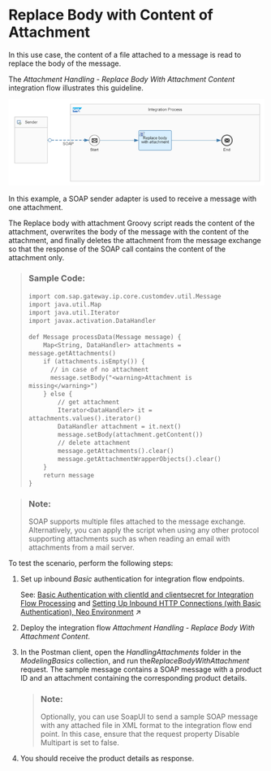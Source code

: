 <!-- loio14e68101f5984d8a8f3ac565ba320509 -->

# Replace Body with Content of Attachment

In this use case, the content of a file attached to a message is read to replace the body of the message.

The *Attachment Handling - Replace Body With Attachment Content* integration flow illustrates this guideline.

![](images/2209_Design-Guidelines-content-attachment_png_37179ee.png)

In this example, a SOAP sender adapter is used to receive a message with one attachment.

The Replace body with attachment Groovy script reads the content of the attachment, overwrites the body of the message with the content of the attachment, and finally deletes the attachment from the message exchange so that the response of the SOAP call contains the content of the attachment only.

> ### Sample Code:  
> ```
> import com.sap.gateway.ip.core.customdev.util.Message
> import java.util.Map
> import java.util.Iterator
> import javax.activation.DataHandler
> 
> def Message processData(Message message) {
>     Map<String, DataHandler> attachments = message.getAttachments()
>     if (attachments.isEmpty()) {
>       // in case of no attachment
>       message.setBody("<warning>Attachment is missing</warning>")
>     } else {
>         // get attachment
>         Iterator<DataHandler> it = attachments.values().iterator()
>         DataHandler attachment = it.next()
>         message.setBody(attachment.getContent())
>         // delete attachment
>         message.getAttachments().clear()
>         message.getAttachmentWrapperObjects().clear()
>     }
>     return message
> }
> 
> ```

> ### Note:  
> SOAP supports multiple files attached to the message exchange. Alternatively, you can apply the script when using any other protocol supporting attachments such as when reading an email with attachments from a mail server.

To test the scenario, perform the following steps:

1.  Set up inbound *Basic* authentication for integration flow endpoints.

    See: [Basic Authentication with clientId and clientsecret for Integration Flow Processing](../40-RemoteSystems/basic-authentication-with-clientid-and-clientsecret-for-integration-flow-processing-647eeb3.md) and [Setting Up Inbound HTTP Connections (with Basic Authentication), Neo Environment](https://help.sap.com/viewer/368c481cd6954bdfa5d0435479fd4eaf/IAT/en-US/391c45cfcd0f4435952ab085283b7f7d.html "") :arrow_upper_right:

2.  Deploy the integration flow *Attachment Handling - Replace Body With Attachment Content*.

3.  In the Postman client, open the *HandlingAttachments* folder in the *ModelingBasics* collection, and run the*ReplaceBodyWithAttachment* request. The sample message contains a SOAP message with a product ID and an attachment containing the corresponding product details.

    > ### Note:  
    > Optionally, you can use SoapUI to send a sample SOAP message with any attached file in XML format to the integration flow end point. In this case, ensure that the request property Disable Multipart is set to false.

4.  You should receive the product details as response.


